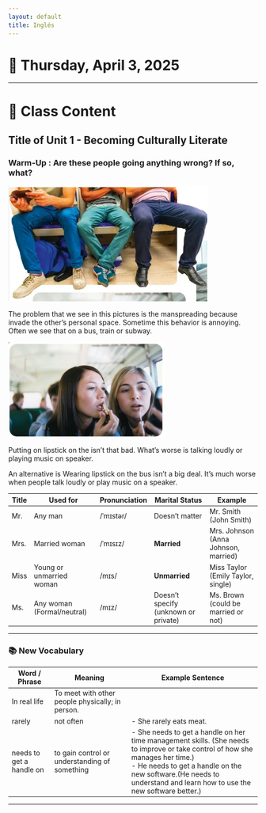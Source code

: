```yaml
---
layout: default
title: Inglés
---
```


# 📅 Thursday, April 3, 2025

---

# 🧠 **Class Content**

## Title of Unit 1 - **Becoming Culturally Literate**

### Warm-Up : Are these people going anything wrong? If so, what?

![image.png](./img/fff2c030-92a0-4975-9167-115e09330672.png)

The problem that we see in this pictures is the manspreading because invade the other’s personal space. Sometime this behavior is annoying. Often we see that on a bus, train or subway.

![image.png](./img/image.png)

Putting on lipstick on the isn’t that bad. What’s worse is talking loudly or playing music on speaker.

An alternative is 
Wearing lipstick on the bus isn’t a big deal. It’s much worse when people talk loudly or play music on a speaker.

| **Title** | **Used for** | **Pronunciation** | **Marital Status** | **Example** |
| --- | --- | --- | --- | --- |
| Mr. | Any man | /ˈmɪstər/ | Doesn’t matter | Mr. Smith (John Smith) |
| Mrs. | Married woman | /ˈmɪsɪz/ | **Married** | Mrs. Johnson (Anna Johnson, married) |
| Miss | Young or unmarried woman | /mɪs/ | **Unmarried** | Miss Taylor (Emily Taylor, single) |
| Ms. | Any woman (Formal/neutral) | /mɪz/ | Doesn’t specify (unknown or private) | Ms. Brown (could be married or not) |

---

### 📚 **New Vocabulary**

| Word / Phrase | Meaning | Example Sentence |
| --- | --- | --- |
| In real life | To meet with other people physically; in person. |  |
| rarely | not often | -  She rarely eats meat. |
| needs to get a handle on | to gain control or understanding of something | -  She needs to get a handle on her time management skills. (She needs to improve or take control of how she manages her time.)<br>-  He needs to get a handle on the new software.(He needs to understand and learn how to use the new software better.) |

---